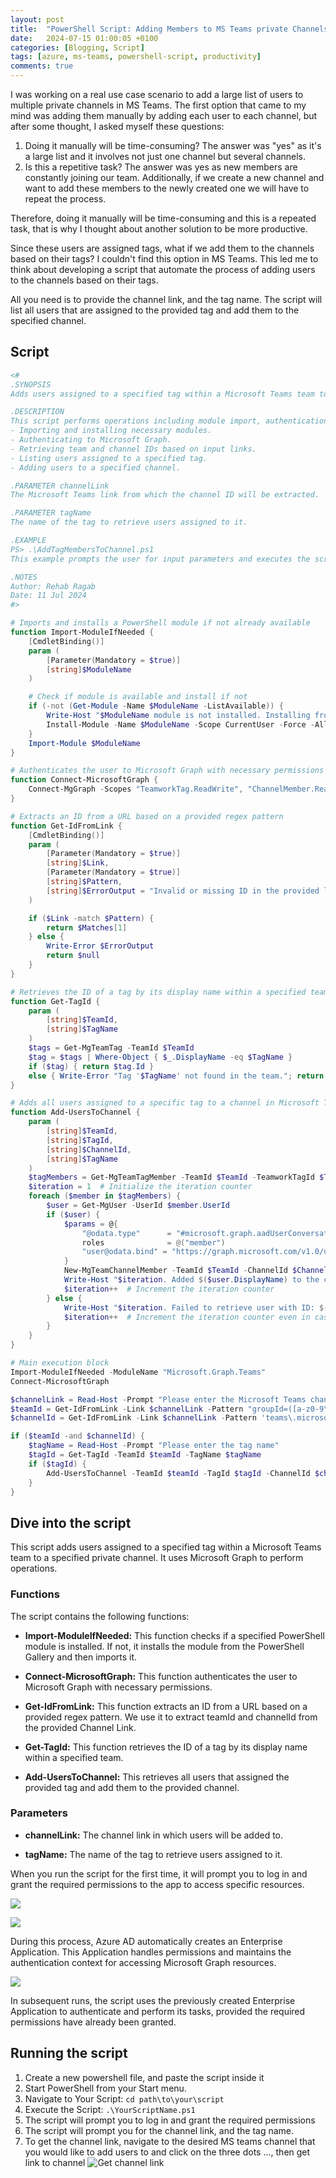 ```yaml
---
layout: post
title:  "PowerShell Script: Adding Members to MS Teams private Channels by Tag"
date:   2024-07-15 01:00:05 +0100
categories: [Blogging, Script]
tags: [azure, ms-teams, powershell-script, productivity] 
comments: true
---
```


I was working on a real use case scenario to add a large list of users to multiple private channels in MS Teams.
The first option that came to my mind was adding them manually by adding each user to each channel, but after some thought, I asked myself these questions:

1. Doing it manually will be time-consuming? The answer was "yes" as it's a large list and it involves not just one channel but several channels.
2. Is this a repetitive task? The answer was yes as new members are constantly joining our team. Additionally, if we create a new channel and want to add these members to the newly created one we will have to repeat the process.

Therefore, doing it manually will be time-consuming and this is a repeated task, that is why I thought about another solution to be more productive.

Since these users are assigned tags, what if we add them to the channels based on their tags? I couldn't find this option in MS Teams. This led me to think about developing a script that automate the process of adding users to the channels based on their tags.

All you need is to provide the channel link, and the tag name. The script will list all users that are assigned to the provided tag and add them to the specified channel.

## Script

```powershell
<#
.SYNOPSIS
Adds users assigned to a specified tag within a Microsoft Teams team to a specified channel.

.DESCRIPTION
This script performs operations including module import, authentication, and user management within Teams by using Microsoft Graph. It handles:
- Importing and installing necessary modules.
- Authenticating to Microsoft Graph.
- Retrieving team and channel IDs based on input links.
- Listing users assigned to a specified tag.
- Adding users to a specified channel.

.PARAMETER channelLink
The Microsoft Teams link from which the channel ID will be extracted.

.PARAMETER tagName
The name of the tag to retrieve users assigned to it.

.EXAMPLE
PS> .\AddTagMembersToChannel.ps1
This example prompts the user for input parameters and executes the script to add users to a channel.

.NOTES
Author: Rehab Ragab
Date: 11 Jul 2024
#>

# Imports and installs a PowerShell module if not already available
function Import-ModuleIfNeeded {
    [CmdletBinding()]
    param (
        [Parameter(Mandatory = $true)]
        [string]$ModuleName
    )

    # Check if module is available and install if not
    if (-not (Get-Module -Name $ModuleName -ListAvailable)) {
        Write-Host "$ModuleName module is not installed. Installing from the PowerShell Gallery..."
        Install-Module -Name $ModuleName -Scope CurrentUser -Force -AllowClobber
    }
    Import-Module $ModuleName
}

# Authenticates the user to Microsoft Graph with necessary permissions
function Connect-MicrosoftGraph {
    Connect-MgGraph -Scopes "TeamworkTag.ReadWrite", "ChannelMember.ReadWrite.All", "User.Read.All"
}

# Extracts an ID from a URL based on a provided regex pattern
function Get-IdFromLink {
    [CmdletBinding()]
    param (
        [Parameter(Mandatory = $true)]
        [string]$Link,
        [Parameter(Mandatory = $true)]
        [string]$Pattern,
        [string]$ErrorOutput = "Invalid or missing ID in the provided link."
    )

    if ($Link -match $Pattern) {
        return $Matches[1]
    } else {
        Write-Error $ErrorOutput
        return $null
    }
}

# Retrieves the ID of a tag by its display name within a specified team
function Get-TagId {
    param (
        [string]$TeamId,
        [string]$TagName
    )
    $tags = Get-MgTeamTag -TeamId $TeamId
    $tag = $tags | Where-Object { $_.DisplayName -eq $TagName }
    if ($tag) { return $tag.Id }
    else { Write-Error "Tag '$TagName' not found in the team."; return $null }
}

# Adds all users assigned to a specific tag to a channel in Microsoft Teams
function Add-UsersToChannel {
    param (
        [string]$TeamId,
        [string]$TagId,
        [string]$ChannelId,
        [string]$TagName
    )
    $tagMembers = Get-MgTeamTagMember -TeamId $TeamId -TeamworkTagId $TagId
    $iteration = 1  # Initialize the iteration counter
    foreach ($member in $tagMembers) {
        $user = Get-MgUser -UserId $member.UserId
        if ($user) {
            $params = @{
                "@odata.type"      = "#microsoft.graph.aadUserConversationMember"
                roles              = @("member")
                "user@odata.bind" = "https://graph.microsoft.com/v1.0/users('$($user.Id)')"
            }
            New-MgTeamChannelMember -TeamId $TeamId -ChannelId $ChannelId -BodyParameter $params
            Write-Host "$iteration. Added $($user.DisplayName) to the channel."
            $iteration++  # Increment the iteration counter
        } else {
            Write-Host "$iteration. Failed to retrieve user with ID: $($member.UserId)"
            $iteration++  # Increment the iteration counter even in case of failure
        }
    }
}

# Main execution block
Import-ModuleIfNeeded -ModuleName "Microsoft.Graph.Teams"
Connect-MicrosoftGraph 

$channelLink = Read-Host -Prompt "Please enter the Microsoft Teams channel link to add users to:"
$teamId = Get-IdFromLink -Link $channelLink -Pattern "groupId=([a-z0-9\-]+)" -ErrorOutput "Team ID not found."
$channelId = Get-IdFromLink -Link $channelLink -Pattern 'teams\.microsoft\.com/l/channel/([^/]+)' -ErrorOutput "Channel ID not found."

if ($teamId -and $channelId) {
    $tagName = Read-Host -Prompt "Please enter the tag name"
    $tagId = Get-TagId -TeamId $teamId -TagName $tagName
    if ($tagId) {
        Add-UsersToChannel -TeamId $teamId -TagId $tagId -ChannelId $channelId -TagName $tagName
    }
}

```
## Dive into the script

This script adds users assigned to a specified tag within a Microsoft Teams team to a specified private channel. It uses Microsoft Graph to perform operations.

### Functions

The script contains the following functions:

- **Import-ModuleIfNeeded:** This function checks if a specified PowerShell module is installed. If not, it installs the module from the PowerShell Gallery and then imports it.

- **Connect-MicrosoftGraph:** This function authenticates the user to Microsoft Graph with necessary permissions.

- **Get-IdFromLink:** This function extracts an ID from a URL based on a provided regex pattern. We use it to extract teamId and channelId from the provided Channel Link.

- **Get-TagId:** This function retrieves the ID of a tag by its display name within a specified team.

- **Add-UsersToChannel:** This retrieves all users that assigned the provided tag and add them to the provided channel.

### Parameters

- **channelLink:** The channel link in which users will be added to.
  
- **tagName:** The name of the tag to retrieve users assigned to it.

When you run the script for the first time, it will prompt you to log in and grant the required permissions to the app to access specific resources.

![](/assets/img/add-to-teams-channel-by-tag/13-pick-account.png)

![](/assets/img/add-to-teams-channel-by-tag/14-permission-requested.png)

During this process, Azure AD automatically creates an Enterprise Application. This Application handles permissions and maintains the authentication context for accessing Microsoft Graph resources.

![](/assets/img/add-to-teams-channel-by-tag/15-created-app.png)

In subsequent runs, the script uses the previously created Enterprise Application to authenticate and perform its tasks, provided the required permissions have already been granted.

## Running the script

1. Create a new powershell file, and paste the script inside it
2. Start PowerShell from your Start menu.
3. Navigate to Your Script: `cd path\to\your\script`
4. Execute the Script: `.\YourScriptName.ps1`
5. The script will prompt you to log in and grant the required permissions 
6. The script will prompt you for the channel link, and the tag name.
7. To get the channel link, navigate to the desired MS teams channel that you would like to add users to and click on the three dots ..., then get link to channel
![Get channel link](/assets/img/add-to-teams-channel-by-tag/12-get-channel-link.png) 
